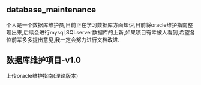 ## database_maintenance

个人是一个数据库维护员,目前正在学习数据库方面知识,目前将oracle维护指南整理出来,后续会进行mysql,SQLserver数据库的上新,如果项目有幸被人看到,希望各位前辈多多提出意见,我一定会努力进行文档改进.



## 数据库维护项目-v1.0

上传oracle维护指南(理论版本)

